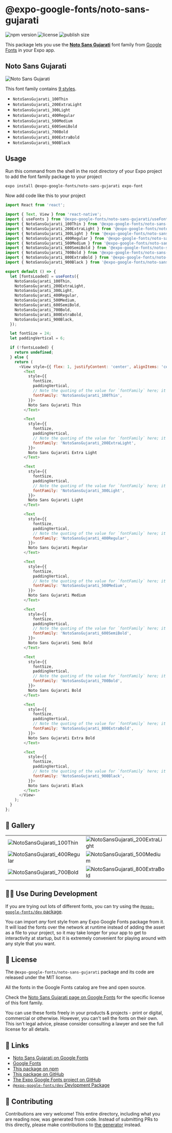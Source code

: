 # @expo-google-fonts/noto-sans-gujarati

![npm version](https://flat.badgen.net/npm/v/@expo-google-fonts/noto-sans-gujarati)
![license](https://flat.badgen.net/github/license/expo/google-fonts)
![publish size](https://flat.badgen.net/packagephobia/install/@expo-google-fonts/noto-sans-gujarati)

This package lets you use the [**Noto Sans Gujarati**](https://fonts.google.com/specimen/Noto+Sans+Gujarati) font family from [Google Fonts](https://fonts.google.com/) in your Expo app.

## Noto Sans Gujarati

![Noto Sans Gujarati](./font-family.png)

This font family contains [9 styles](#-gallery).

- `NotoSansGujarati_100Thin`
- `NotoSansGujarati_200ExtraLight`
- `NotoSansGujarati_300Light`
- `NotoSansGujarati_400Regular`
- `NotoSansGujarati_500Medium`
- `NotoSansGujarati_600SemiBold`
- `NotoSansGujarati_700Bold`
- `NotoSansGujarati_800ExtraBold`
- `NotoSansGujarati_900Black`

## Usage

Run this command from the shell in the root directory of your Expo project to add the font family package to your project
```sh
expo install @expo-google-fonts/noto-sans-gujarati expo-font
```

Now add code like this to your project
```js
import React from 'react';

import { Text, View } from 'react-native';
import { useFonts } from '@expo-google-fonts/noto-sans-gujarati/useFonts';
import { NotoSansGujarati_100Thin } from '@expo-google-fonts/noto-sans-gujarati/100Thin';
import { NotoSansGujarati_200ExtraLight } from '@expo-google-fonts/noto-sans-gujarati/200ExtraLight';
import { NotoSansGujarati_300Light } from '@expo-google-fonts/noto-sans-gujarati/300Light';
import { NotoSansGujarati_400Regular } from '@expo-google-fonts/noto-sans-gujarati/400Regular';
import { NotoSansGujarati_500Medium } from '@expo-google-fonts/noto-sans-gujarati/500Medium';
import { NotoSansGujarati_600SemiBold } from '@expo-google-fonts/noto-sans-gujarati/600SemiBold';
import { NotoSansGujarati_700Bold } from '@expo-google-fonts/noto-sans-gujarati/700Bold';
import { NotoSansGujarati_800ExtraBold } from '@expo-google-fonts/noto-sans-gujarati/800ExtraBold';
import { NotoSansGujarati_900Black } from '@expo-google-fonts/noto-sans-gujarati/900Black';

export default () => {
  let [fontsLoaded] = useFonts({
    NotoSansGujarati_100Thin,
    NotoSansGujarati_200ExtraLight,
    NotoSansGujarati_300Light,
    NotoSansGujarati_400Regular,
    NotoSansGujarati_500Medium,
    NotoSansGujarati_600SemiBold,
    NotoSansGujarati_700Bold,
    NotoSansGujarati_800ExtraBold,
    NotoSansGujarati_900Black,
  });

  let fontSize = 24;
  let paddingVertical = 6;

  if (!fontsLoaded) {
    return undefined;
  } else {
    return (
      <View style={{ flex: 1, justifyContent: 'center', alignItems: 'center' }}>
        <Text
          style={{
            fontSize,
            paddingVertical,
            // Note the quoting of the value for `fontFamily` here; it expects a string!
            fontFamily: 'NotoSansGujarati_100Thin',
          }}>
          Noto Sans Gujarati Thin
        </Text>

        <Text
          style={{
            fontSize,
            paddingVertical,
            // Note the quoting of the value for `fontFamily` here; it expects a string!
            fontFamily: 'NotoSansGujarati_200ExtraLight',
          }}>
          Noto Sans Gujarati Extra Light
        </Text>

        <Text
          style={{
            fontSize,
            paddingVertical,
            // Note the quoting of the value for `fontFamily` here; it expects a string!
            fontFamily: 'NotoSansGujarati_300Light',
          }}>
          Noto Sans Gujarati Light
        </Text>

        <Text
          style={{
            fontSize,
            paddingVertical,
            // Note the quoting of the value for `fontFamily` here; it expects a string!
            fontFamily: 'NotoSansGujarati_400Regular',
          }}>
          Noto Sans Gujarati Regular
        </Text>

        <Text
          style={{
            fontSize,
            paddingVertical,
            // Note the quoting of the value for `fontFamily` here; it expects a string!
            fontFamily: 'NotoSansGujarati_500Medium',
          }}>
          Noto Sans Gujarati Medium
        </Text>

        <Text
          style={{
            fontSize,
            paddingVertical,
            // Note the quoting of the value for `fontFamily` here; it expects a string!
            fontFamily: 'NotoSansGujarati_600SemiBold',
          }}>
          Noto Sans Gujarati Semi Bold
        </Text>

        <Text
          style={{
            fontSize,
            paddingVertical,
            // Note the quoting of the value for `fontFamily` here; it expects a string!
            fontFamily: 'NotoSansGujarati_700Bold',
          }}>
          Noto Sans Gujarati Bold
        </Text>

        <Text
          style={{
            fontSize,
            paddingVertical,
            // Note the quoting of the value for `fontFamily` here; it expects a string!
            fontFamily: 'NotoSansGujarati_800ExtraBold',
          }}>
          Noto Sans Gujarati Extra Bold
        </Text>

        <Text
          style={{
            fontSize,
            paddingVertical,
            // Note the quoting of the value for `fontFamily` here; it expects a string!
            fontFamily: 'NotoSansGujarati_900Black',
          }}>
          Noto Sans Gujarati Black
        </Text>
      </View>
    );
  }
};

```

## 🔡 Gallery


||||
|-|-|-|
|![NotoSansGujarati_100Thin](./NotoSansGujarati_100Thin.ttf.png)|![NotoSansGujarati_200ExtraLight](./NotoSansGujarati_200ExtraLight.ttf.png)|![NotoSansGujarati_300Light](./NotoSansGujarati_300Light.ttf.png)||
|![NotoSansGujarati_400Regular](./NotoSansGujarati_400Regular.ttf.png)|![NotoSansGujarati_500Medium](./NotoSansGujarati_500Medium.ttf.png)|![NotoSansGujarati_600SemiBold](./NotoSansGujarati_600SemiBold.ttf.png)||
|![NotoSansGujarati_700Bold](./NotoSansGujarati_700Bold.ttf.png)|![NotoSansGujarati_800ExtraBold](./NotoSansGujarati_800ExtraBold.ttf.png)|![NotoSansGujarati_900Black](./NotoSansGujarati_900Black.ttf.png)||


## 👩‍💻 Use During Development

If you are trying out lots of different fonts, you can try using the [`@expo-google-fonts/dev` package](https://github.com/expo/google-fonts/tree/master/font-packages/dev#readme).

You can import *any* font style from any Expo Google Fonts package from it. It will load the fonts
over the network at runtime instead of adding the asset as a file to your project, so it may take longer
for your app to get to interactivity at startup, but it is extremely convenient
for playing around with any style that you want.

## 📖 License

The `@expo-google-fonts/noto-sans-gujarati` package and its code are released under the MIT license.

All the fonts in the Google Fonts catalog are free and open source.

Check the [Noto Sans Gujarati page on Google Fonts](https://fonts.google.com/specimen/Noto+Sans+Gujarati) for the specific license of this font family.

You can use these fonts freely in your products & projects - print or digital, commercial or otherwise. However, you can't sell the fonts on their own. This isn't legal advice, please consider consulting a lawyer and see the full license for all details.

## 🔗 Links

- [Noto Sans Gujarati on Google Fonts](https://fonts.google.com/specimen/Noto+Sans+Gujarati)
- [Google Fonts](https://fonts.google.com/)
- [This package on npm](https://www.npmjs.com/package/@expo-google-fonts/noto-sans-gujarati)
- [This package on GitHub](https://github.com/expo/google-fonts/tree/master/font-packages/noto-sans-gujarati)
- [The Expo Google Fonts project on GitHub](https://github.com/expo/google-fonts)
- [`@expo-google-fonts/dev` Devlopment Package](https://github.com/expo/google-fonts/tree/master/font-packages/dev)

## 🤝 Contributing

Contributions are very welcome! This entire directory, including what you are reading now, was generated from code. Instead of submitting PRs to this directly, please make contributions to [the generator](https://github.com/expo/google-fonts/tree/master/packages/generator) instead.
